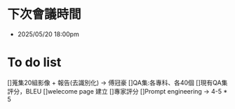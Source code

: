 # 下次會議時間
 - 2025/05/20 18:00pm

# To do list
[]蒐集20組影像 + 報告(去識別化) -> 傅冠豪
[]QA集:各專科、各40個
[]現有QA集評分，BLEU
[]welecome page 建立
[]專家評分
[]Prompt engineering -> 4-5 * 5

